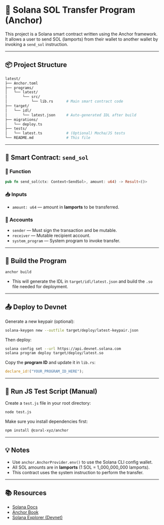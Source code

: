 # 💸 Solana SOL Transfer Program (Anchor)

This project is a Solana smart contract written using the Anchor framework. It allows a user to send SOL (lamports) from their wallet to another wallet by invoking a `send_sol` instruction.

---

## 📦 Project Structure

```bash
latest/
├── Anchor.toml
├── programs/
│   └── latest/
│       └── src/
│           └── lib.rs      # Main smart contract code
├── target/
│   └── idl/
│       └── latest.json     # Auto-generated IDL after build
├── migrations/
│   └── deploy.ts
├── tests/
│   └── latest.ts           # (Optional) Mocha/JS tests
└── README.md               # This file
```

---

## 🚀 Smart Contract: `send_sol`

### 🔧 Function
```rust
pub fn send_sol(ctx: Context<SendSol>, amount: u64) -> Result<()>
```

### 📥 Inputs
- `amount: u64` — amount in **lamports** to be transferred.

### 👛 Accounts
- `sender` — Must sign the transaction and be mutable.
- `receiver` — Mutable recipient account.
- `system_program` — System program to invoke transfer.

---

## 🔨 Build the Program

```bash
anchor build
```

- This will generate the IDL in `target/idl/latest.json` and build the `.so` file needed for deployment.

---

## 📤 Deploy to Devnet

Generate a new keypair (optional):

```bash
solana-keygen new --outfile target/deploy/latest-keypair.json
```

Then deploy:

```bash
solana config set --url https://api.devnet.solana.com
solana program deploy target/deploy/latest.so
```

Copy the **program ID** and update it in `lib.rs`:

```rust
declare_id!("YOUR_PROGRAM_ID_HERE");
```

---

## 🧪 Run JS Test Script (Manual)

Create a `test.js` file in your root directory:

```bash
node test.js
```

Make sure you install dependencies first:

```bash
npm install @coral-xyz/anchor
```

---

## 💡 Notes

- Use `anchor.AnchorProvider.env()` to use the Solana CLI config wallet.
- All SOL amounts are in **lamports** (1 SOL = 1_000_000_000 lamports).
- This contract uses the system instruction to perform the transfer.

---

## 📚 Resources

- [Solana Docs](https://docs.solana.com/)
- [Anchor Book](https://book.anchor-lang.com/)
- [Solana Explorer (Devnet)](https://explorer.solana.com/?cluster=devnet)
